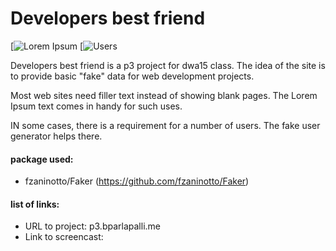 # Developers best friend

[![Lorem Ipsum](p3.bparlapalli.me/lorem)
[![Users](http://p3.bparlapalli.me/user)

Developers best friend is a p3 project for dwa15 class. The idea of the site is to provide basic "fake" data for web development projects.

Most web sites need filler text instead of showing blank pages. The Lorem Ipsum text comes in handy for such uses.

IN some cases, there is a requirement for a number of users. The fake user generator helps there.


#### package used:
  - fzaninotto/Faker (https://github.com/fzaninotto/Faker)


#### list of links:
- URL to project: p3.bparlapalli.me
- Link to screencast: 